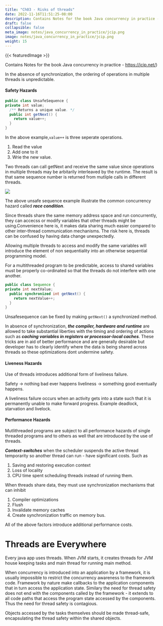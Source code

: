 ```yaml
---
title: "Ch03 - Risks of threads"
date: 2022-11-16T11:51:25-08:00
description: Contains Notes for the book Java concurrency in practice - https://jcip.net/) 
draft: false
collapsible: false
meta_image: notes/java_concurrency_in_practice/jcip.png
image: notes/java_concurrency_in_practice/jcip.png
weight: 15
---
```


{{< featuredImage >}}

Contains Notes for the book Java concurrency in practice - https://jcip.net/)


In the absence of synchronization, the ordering of operations in multiple threads is unpredictable.


#### Safety Hazards

```java
public class UnsafeSequence {
private int value;
  /** Returns a unique value. */
  public int getNext() {
    return value++;
  }
}
```

In the above example,```value++``` is three seperate operations.
1) Read the value
2) Add one to it
3) Wrie the new value.

Two threads can call getNext and receive the same value since operations in multiple threads may be arbitarily interleaved by the runtime. The result is that same sequence number is returned from mutliple calls in different threads.

![](@attachment/Clipboard_2022-11-11-15-19-58.png)

The above unsafe sequence example illustrate the common concurrency hazard called ***race condition***.

Since threads share the same memory address space and run concurrently, they can accecss or modify variables that other threads might be using.Convenience here is, it makes data sharing much easier compared to other inter-thread communication mechanisms. The risk here is, threads can be confused by having data change unexpectedly.

Allowing multiple threads to access and modify the same variables will introduce the element of non sequentiality into an otherwise sequential programming model.

For a multithreaded program to be predictable, access to shared variables must be properly co-ordinated so that the threads do not interfere with one another.

```java
public class Sequence {
private int nextValue;
  public synchronized int getNext() {
    return nextValue++;
  }
}
```

Unsafesequence can be fixed by making ```getNext()``` a synchronized method.

In absence of synchronization, ***the compiler, hardware and runtime*** are allowed to take substantial liberties with the timing and ordering of actions such as ***caching variables in registers or processor-local caches***. These tricks are in aid of better performance and are generally desirable but developer has to clearly identify where the data is being shared across threads so these optimizations dont undermine safety.


#### Liveness Hazards
Use of threads introduces additional form of liveliness failure.

Safety -> nothing bad ever happens
liveliness -> something good eventually happens.

A liveliness failure occurs when an activity gets into a state such that it is permanently unable to make forward progress. Example deadlock, starvation and livelock. 

#### Performance Hazards

Mutlithreaded programs are subject to all performance hazards of single threaded programs and to others as well that are introduced by the use of threads.

***Context-switches*** when the scheduler suspends the active thread temporarity so another thread can run - have significant costs. Such as 
1) Saving and restoring execution context
2) Loss of locality
3) CPU time spent scheduling threads instead of running them.

When threads share data, they must use synchronization mechanisms that can inhibit 
1) Compiler optimizations
2) Flush
3) Invalidate memory caches
4) Create synchronization traffic on memory bus.

All of the above factors introduce additional performance costs.


# Threads are Everywhere

Every java app uses threads. When JVM starts, it creates threads for JVM house keeping tasks and main thread for running main method.

When concurrency is introduced into an application by a framework, it is usually impossible to restrict the concurrency awareness to the framework code. Framework by nature make callbacks to the application components that in turn access the application state.
Similary the need for thread safety does not end with the components called by the framework - it extends to all code paths that access the program state accessed by the components. Thus the need for thread safety is contagious.

Objects accessed by the tasks themselves should be made thread-safe, encapsulating the thread safety within the shared objects.